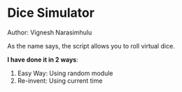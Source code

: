 # Dice Simulator

Author: Vignesh Narasimhulu

As the name says, the script allows you to roll virtual dice.<br>

<b>I have done it in 2 ways</b>:<br>
  1. Easy Way: Using random module<br>
  2. Re-invent: Using current time<br>
